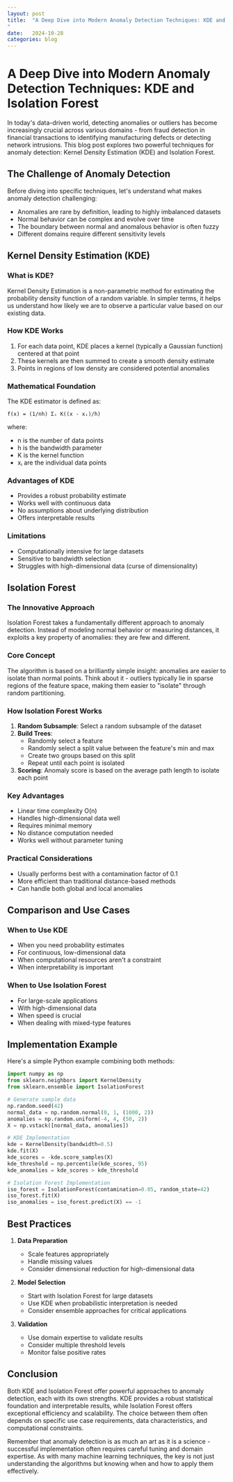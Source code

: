 ```yaml
---
layout: post
title:  "A Deep Dive into Modern Anomaly Detection Techniques: KDE and Isolation Forest
"
date:   2024-10-28 
categories: blog 
---
```

# A Deep Dive into Modern Anomaly Detection Techniques: KDE and Isolation Forest

In today's data-driven world, detecting anomalies or outliers has become increasingly crucial across various domains - from fraud detection in financial transactions to identifying manufacturing defects or detecting network intrusions. This blog post explores two powerful techniques for anomaly detection: Kernel Density Estimation (KDE) and Isolation Forest.

## The Challenge of Anomaly Detection

Before diving into specific techniques, let's understand what makes anomaly detection challenging:
- Anomalies are rare by definition, leading to highly imbalanced datasets
- Normal behavior can be complex and evolve over time
- The boundary between normal and anomalous behavior is often fuzzy
- Different domains require different sensitivity levels

## Kernel Density Estimation (KDE)

### What is KDE?

Kernel Density Estimation is a non-parametric method for estimating the probability density function of a random variable. In simpler terms, it helps us understand how likely we are to observe a particular value based on our existing data.

### How KDE Works

1. For each data point, KDE places a kernel (typically a Gaussian function) centered at that point
2. These kernels are then summed to create a smooth density estimate
3. Points in regions of low density are considered potential anomalies

### Mathematical Foundation
The KDE estimator is defined as:

```
f̂(x) = (1/nh) Σᵢ K((x - xᵢ)/h)
```
where:
- n is the number of data points
- h is the bandwidth parameter
- K is the kernel function
- xᵢ are the individual data points

### Advantages of KDE
- Provides a robust probability estimate
- Works well with continuous data
- No assumptions about underlying distribution
- Offers interpretable results

### Limitations
- Computationally intensive for large datasets
- Sensitive to bandwidth selection
- Struggles with high-dimensional data (curse of dimensionality)

## Isolation Forest

### The Innovative Approach

Isolation Forest takes a fundamentally different approach to anomaly detection. Instead of modeling normal behavior or measuring distances, it exploits a key property of anomalies: they are few and different.

### Core Concept

The algorithm is based on a brilliantly simple insight: anomalies are easier to isolate than normal points. Think about it - outliers typically lie in sparse regions of the feature space, making them easier to "isolate" through random partitioning.

### How Isolation Forest Works

1. **Random Subsample**: Select a random subsample of the dataset
2. **Build Trees**: 
   - Randomly select a feature
   - Randomly select a split value between the feature's min and max
   - Create two groups based on this split
   - Repeat until each point is isolated
3. **Scoring**: Anomaly score is based on the average path length to isolate each point

### Key Advantages

- Linear time complexity O(n)
- Handles high-dimensional data well
- Requires minimal memory
- No distance computation needed
- Works well without parameter tuning

### Practical Considerations
- Usually performs best with a contamination factor of 0.1
- More efficient than traditional distance-based methods
- Can handle both global and local anomalies

## Comparison and Use Cases

### When to Use KDE
- When you need probability estimates
- For continuous, low-dimensional data
- When computational resources aren't a constraint
- When interpretability is important

### When to Use Isolation Forest
- For large-scale applications
- With high-dimensional data
- When speed is crucial
- When dealing with mixed-type features

## Implementation Example

Here's a simple Python example combining both methods:

```python
import numpy as np
from sklearn.neighbors import KernelDensity
from sklearn.ensemble import IsolationForest

# Generate sample data
np.random.seed(42)
normal_data = np.random.normal(0, 1, (1000, 2))
anomalies = np.random.uniform(-4, 4, (50, 2))
X = np.vstack([normal_data, anomalies])

# KDE Implementation
kde = KernelDensity(bandwidth=0.5)
kde.fit(X)
kde_scores = -kde.score_samples(X)
kde_threshold = np.percentile(kde_scores, 95)
kde_anomalies = kde_scores > kde_threshold

# Isolation Forest Implementation
iso_forest = IsolationForest(contamination=0.05, random_state=42)
iso_forest.fit(X)
iso_anomalies = iso_forest.predict(X) == -1
```

## Best Practices

1. **Data Preparation**
   - Scale features appropriately
   - Handle missing values
   - Consider dimensional reduction for high-dimensional data

2. **Model Selection**
   - Start with Isolation Forest for large datasets
   - Use KDE when probabilistic interpretation is needed
   - Consider ensemble approaches for critical applications

3. **Validation**
   - Use domain expertise to validate results
   - Consider multiple threshold levels
   - Monitor false positive rates

## Conclusion

Both KDE and Isolation Forest offer powerful approaches to anomaly detection, each with its own strengths. KDE provides a robust statistical foundation and interpretable results, while Isolation Forest offers exceptional efficiency and scalability. The choice between them often depends on specific use case requirements, data characteristics, and computational constraints.

Remember that anomaly detection is as much an art as it is a science - successful implementation often requires careful tuning and domain expertise. As with many machine learning techniques, the key is not just understanding the algorithms but knowing when and how to apply them effectively.
